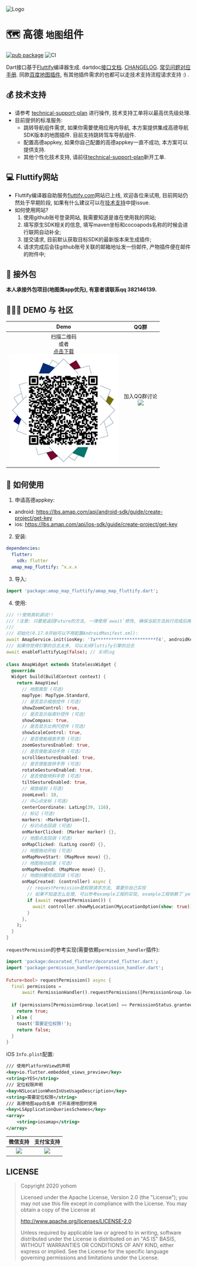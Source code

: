 ![Logo](https://github.com/fluttify-project/fluttify-core-example/blob/develop/other/Logo-Landscape.png?raw=true)

# 🗺 高德 `地图`组件

[![pub package](https://img.shields.io/pub/v/amap_map_fluttify.svg)](https://pub.Flutter-io.cn/packages/amap_map_fluttify)
![CI](https://github.com/fluttify-project/amap_map_fluttify/workflows/CI/badge.svg)

Dart接口基于[Fluttify](https://github.com/yohom/fluttify-core-example)编译器生成. dartdoc[接口文档](https://pub.flutter-io.cn/documentation/amap_map_fluttify/latest/). [CHANGELOG](https://github.com/fluttify-project/amap_map_fluttify/blob/master/CHANGELOG.md). [常见问题对应手册](https://github.com/fluttify-project/amap_map_fluttify/blob/master/Troubleshooting.md).
同款[百度地图插件](https://github.com/fluttify-project/bmap_map_fluttify), 有其他插件需求的也都可以走技术支持流程请求支持 :) .

## 💰  技术支持
- 请参考 [technical-support-plan](https://github.com/fluttify-project/technical-support-plan) 进行操作, 技术支持工单将以最高优先级处理.
- 目前提供的标准服务:
  - 跳转导航组件需求, 如果你需要使用应用内导航, 本方案提供集成高德导航SDK版本的地图插件. 目前支持跳转驾车导航组件.
  - 配置高德appkey, 如果你自己配置的高德appkey一直不成功, 本方案可以提供支持.
  - 其他个性化技术支持, 请前往[technical-support-plan](https://github.com/fluttify-project/technical-support-plan)新开工单.

## 💻  Fluttify网站
- Fluttify编译器自助服务[fluttify.com](http://fluttify.com/#/)网站已上线, 欢迎各位来试用, 目前网站仍然处于早期阶段, 如果有什么建议可以在[技术支持](https://github.com/fluttify-project/technical-support-plan/issues/new?assignees=yohom&labels=&template=------.md&title=)中提issue.
- 如何使用网站?
  1. 使用github账号登录网站, 我需要知道是谁在使用我的网站;
  2. 填写原生SDK相关的信息, 填写maven坐标和cocoapods名称的时候会进行联网自动补全;
  3. 提交请求, 目前默认获取目标SDK的最新版本来生成插件;
  4. 请求完成后会往github账号关联的邮箱地址发一份邮件, 产物插件便在邮件的附件中; 

## 🔧  接外包
**本人承接外包项目(地图类app优先), 有意者请联系qq 382146139.**

## 👨🏻‍💻  DEMO 与 社区

| Demo | QQ群 |
| :----------: | :----------: |
| 扫描二维码 <br> 或者 <br> [点击下载](https://github.com/fluttify-project/amap_map_fluttify/blob/master/example/build/app/outputs/apk/release/app-release.apk?raw=true) </br> <img src="assets/amap_map_fluttify_apk.png" height="300"> | 加入QQ群讨论 <br/> <img src="https://github.com/fluttify-project/fluttify-core-example/blob/develop/other/QQ%E7%BE%A4.png?raw=true" height="300"> |

## 📱  如何使用

1. 申请高德appkey:
- android: https://lbs.amap.com/api/android-sdk/guide/create-project/get-key
- ios: https://lbs.amap.com/api/ios-sdk/guide/create-project/get-key

2. 安装: 
```yaml
dependencies:
  flutter:
    sdk: flutter
  amap_map_fluttify: ^x.x.x
```

3. 导入:
```dart
import 'package:amap_map_fluttify/amap_map_fluttify.dart';
```

4. 使用:
```dart 
/// !!使用真机调试!!
/// !注意: 只要是返回Future的方法, 一律使用`await`修饰, 确保当前方法执行完成后再执行下一行, 在不能使用`await`修饰的环境下, 在`then`方法中执行下一步.
/// 
/// 初始化(0.17.0开始可以不用配置AndroidManifest.xml):
await AmapService.init(iosKey: '7a***********************f4', androidKey: '7c***********************fa');
/// 如果你觉得引擎的日志太多, 可以关闭Fluttify引擎的日志
await enableFluttifyLog(false); // 关闭log

class AmapWidget extends StatelessWidget {
  @override
  Widget build(BuildContext context) {
    return AmapView(
      // 地图类型 (可选)
      mapType: MapType.Standard,
      // 是否显示缩放控件 (可选)
      showZoomControl: true,
      // 是否显示指南针控件 (可选)
      showCompass: true,
      // 是否显示比例尺控件 (可选)
      showScaleControl: true,
      // 是否使能缩放手势 (可选)
      zoomGesturesEnabled: true,
      // 是否使能滚动手势 (可选)
      scrollGesturesEnabled: true,
      // 是否使能旋转手势 (可选)
      rotateGestureEnabled: true,
      // 是否使能倾斜手势 (可选)
      tiltGestureEnabled: true,
      // 缩放级别 (可选)
      zoomLevel: 10, 
      // 中心点坐标 (可选)
      centerCoordinate: LatLng(39, 116),
      // 标记 (可选)
      markers: <MarkerOption>[], 
      // 标识点击回调 (可选)
      onMarkerClicked: (Marker marker) {},
      // 地图点击回调 (可选)
      onMapClicked: (LatLng coord) {},
      // 地图拖动开始 (可选)
      onMapMoveStart: (MapMove move) {},
      // 地图拖动结束 (可选)
      onMapMoveEnd: (MapMove move) {},
      // 地图创建完成回调 (可选)
      onMapCreated: (controller) async {
        // requestPermission是权限请求方法, 需要你自己实现 
        // 如果不知道怎么处理, 可以参考example工程的实现, example工程依赖了`permission_handler`插件.
        if (await requestPermission()) {
          await controller.showMyLocation(MyLocationOption(show: true));
        }
      },
    );
  }
}
```

`requestPermission`的参考实现(需要依赖`permission_handler`插件): 
```dart
import 'package:decorated_flutter/decorated_flutter.dart';
import 'package:permission_handler/permission_handler.dart';

Future<bool> requestPermission() async {
  final permissions =
      await PermissionHandler().requestPermissions([PermissionGroup.location]);

  if (permissions[PermissionGroup.location] == PermissionStatus.granted) {
    return true;
  } else {
    toast('需要定位权限!');
    return false;
  }
}
```

iOS `Info.plist`配置:
```xml
/// 使用PlatformView的声明
<key>io.flutter.embedded_views_preview</key>
<string>YES</string>
/// 定位权限声明
<key>NSLocationWhenInUseUsageDescription</key>
<string>需要定位权限</string>
/// 高德地图app白名单 打开高德地图时使用
<key>LSApplicationQueriesSchemes</key>
<array>
	<string>iosamap</string>
</array>
```

| 微信支持 | 支付宝支持 |
| :----------: | :----------: |
| <img src="https://github.com/fluttify-project/fluttify-core-example/blob/develop/other/WechatIMG111.jpeg?raw=true" height="300"> | <img src="https://github.com/fluttify-project/fluttify-core-example/blob/develop/other/1557492318.jpg?raw=true" height="300"> |

## LICENSE
> Copyright 2020 yohom
>   
> Licensed under the Apache License, Version 2.0 (the "License");
  you may not use this file except in compliance with the License.
  You may obtain a copy of the License at
>
>    http://www.apache.org/licenses/LICENSE-2.0
> 
>  Unless required by applicable law or agreed to in writing, software
>  distributed under the License is distributed on an "AS IS" BASIS,
>  WITHOUT WARRANTIES OR CONDITIONS OF ANY KIND, either express or implied.
>  See the License for the specific language governing permissions and
>  limitations under the License.
